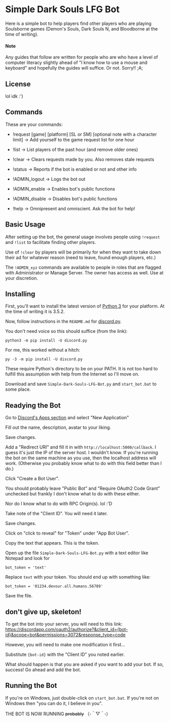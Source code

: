 # Simple Dark Souls LFG Bot

Here is a simple bot to help players find other players who are playing Soulsborne games (Demon's Souls, Dark Souls N, and Bloodborne at the time of writing).

#### Note

Any guides that follow are written for people who are who have a level of computer literacy slightly ahead of "I know how to use a mouse and keyboard" and hopefully the guides will suffice. Or not. Sorry!! ;A;

## License

lol idk :')

## Commands

These are your commands:

* !request [game] [platform] [SL or SM] [optional note with a character limit] -> Add yourself to the game request list for one hour

* !list -> List players of the past hour (and remove older ones)

* !clear -> Clears requests made by you. Also removes stale requests

* !status -> Reports if the bot is enabled or not and other info

* !ADMIN_logout -> Logs the bot out

* !ADMIN_enable -> Enables bot's public functions

* !ADMIN_disable -> Disables bot's public functions

* !help -> Omnipresent and omniscient. Ask the bot for help!

## Basic Usage

After setting up the bot, the general usage involves people using `!request` and `!list` to facilitate finding other players.

Use of `!clear` by players will be primarily for when they want to take down their ad for whatever reason (need to leave, found enough players, etc.)

The `!ADMIN_xyz` commands are available to people in roles that are flagged with Administrator or Manage Server. The owner has access as well. Use at your discretion.

## Installing

First, you'll want to install the latest version of [Python 3][py] for your platform. At the time of writing it is 3.5.2.

Now, follow instructions in the `README.md` for [discord.py][discord_py].

You don't need voice so this should suffice (from the link):

```
python3 -m pip install -U discord.py
```

For me, this worked without a hitch:

```
py -3 -m pip install -U discord.py
```

These require Python's directory to be on your PATH. It is not too hard to fulfill this assumption with help from the Internet so I'll move on.

Download and save `Simple-Dark-Souls-LFG-Bot.py` and `start_bot.bat` to some place.

[py]: https://www.python.org/
[discord_py]: https://github.com/Rapptz/discord.py

## Readying the Bot

Go to [Discord's Apps section][das] and select "New Application"

Fill out the name, description, avatar to your liking.

Save changes.

Add a "Redirect URI" and fill it in with `http://localhost:5000/callback`. I guess it's just the IP of the server host. I wouldn't know. If you're running the bot on the same machine as you use, then the localhost address will work. (Otherwise you probably know what to do with this field better than I do.)

Click "Create a Bot User".

You should probably leave "Public Bot" and "Require OAuth2 Code Grant" unchecked but frankly I don't know what to do with these either.

Nor do I know what to do with RPC Origin(s). lol :'D

Take note of the "Client ID". You will need it later.

Save changes.

Click on "click to reveal" for "Token" under "App Bot User".

Copy the text that appears. This is the token.

Open up the file `Simple-Dark-Souls-LFG-Bot.py` with a text editor like Notepad and look for

```
bot_token = 'text'
```

Replace `text` with your token. You should end up with something like:

```
bot_token = '01234.devour.all.humans.56789'
```

Save the file.

## don't give up, skeleton!

To get the bot into your server, you will need to this link: https://discordapp.com/oauth2/authorize?&client_id={bot-id}&scope=bot&permissions=3072&response_type=code

However, you will need to make one modification it first...

Substitute `{bot-id}` with the "Client ID" you noted earlier.

What should happen is that you are asked if you want to add your bot. If so, success! Go ahead and add the bot.

## Running the Bot

If you're on Windows, just double-click on `start_bot.bat`. If you're not on Windows then "you can do it, I believe in you".

THE BOT IS NOW RUNNING ~~probably~~ （‐＾▽＾‐）

[das]: https://discordapp.com/developers/applications/me
